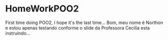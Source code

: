 # HomeWorkPOO2
First time doing POO2, I hope it's the last time...
Bom, meu nome é Northon e estou apenas testando conforme o slide da Professora Cecilia esta instruindo...
